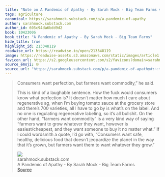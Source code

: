 ```yaml
---
title: "Note on A Pandemic of Apathy - By Sarah Mock - Big Team Farms via sarahmock.substack.com"
tags: agriculture
canonical: https://sarahmock.substack.com/p/a-pandemic-of-apathy
author: sarahmock.substack.com
author_id: 605c94da6bdd9d2
book: 10423006
book_title: "A Pandemic of Apathy - By Sarah Mock - Big Team Farms"
hide_title: true
highlight_id: 213348119
readwise_url: https://readwise.io/open/213348119
image: https://readwise-assets.s3.amazonaws.com/static/images/article1.be68295a7e40.png
favicon_url: https://s2.googleusercontent.com/s2/favicons?domain=sarahmock.substack.com
source_emoji: 🌐
source_url: "https://sarahmock.substack.com/p/a-pandemic-of-apathy#:~:text=Consumers%20want%20perfection%2C,whatever%20they%20grow.%E2%80%9D"
---
```


> Consumers want perfection, but farmers want commodity,” he said.
> 
> This is kind of a laughable sentence. How the fuck would consumers know what perfection is? It doesn’t matter how much I care about regenerative ag, when I’m buying tomato sauce at the grocery store and there’s 700 varieties, all I have to go by is what’s on the label. And no one is regulating regenerative labeling, so it’s all bullshit. On the other hand, “farmers want commodity” is a very kind way of saying “farmers want to grow whatever they want, however is easiest/cheapest, and they want someone to buy it no matter what.” If I could wordsmith a quote, I’d go with, “Consumers want safe, healthy, delicious food that doesn’t jeopardize the planet in the way that it’s grown, but farmers want them to want whatever they grow.”
> <div class="quoteback-footer"><div class="quoteback-avatar"><img class="mini-favicon" src="https://s2.googleusercontent.com/s2/favicons?domain=sarahmock.substack.com"></div><div class="quoteback-metadata"><div class="metadata-inner"><span style="display:none">FROM:</span><div aria-label="sarahmock.substack.com" class="quoteback-author"> sarahmock.substack.com</div><div aria-label="A Pandemic of Apathy - By Sarah Mock - Big Team Farms" class="quoteback-title"> A Pandemic of Apathy - By Sarah Mock - Big Team Farms</div></div></div><div class="quoteback-backlink"><a target="_blank" aria-label="go to the full text of this quotation" rel="noopener" href="https://sarahmock.substack.com/p/a-pandemic-of-apathy#:~:text=Consumers%20want%20perfection%2C,whatever%20they%20grow.%E2%80%9D" class="quoteback-arrow"> Source</a></div></div>